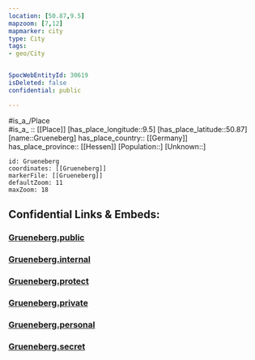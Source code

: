 ```yaml
---
location: [50.87,9.5] 
mapzoom: [7,12] 
mapmarker: city 
type: City
tags:
- geo/City


SpocWebEntityId: 30619
isDeleted: false
confidential: public

---
```

#is_a_/Place  
#is_a_ :: [[Place]] 
[has_place_longitude::9.5] 
[has_place_latitude::50.87] 
[name::Grueneberg] 
has_place_country:: [[Germany]]  
has_place_province:: [[Hessen]] 
[Population::] 
[Unknown::] 


```leaflet
id: Grueneberg
coordinates: [[Grueneberg]] 
markerFile: [[Grueneberg]] 
defaultZoom: 11 
maxZoom: 18
```


## Confidential Links & Embeds: 

### [Grueneberg.public](/_public/\Earth\Continent\Europe\Europe~Central\Germany\Germany~West\Hessen\counties~Hessen\Hersfeld-Rotenburg\cities~Hersfeld-Rotenburg\Kirchheim\boroughs~KirchheimGrueneberg.public.md) 

### [Grueneberg.internal](/_internal/\Earth\Continent\Europe\Europe~Central\Germany\Germany~West\Hessen\counties~Hessen\Hersfeld-Rotenburg\cities~Hersfeld-Rotenburg\Kirchheim\boroughs~KirchheimGrueneberg.internal.md) 

### [Grueneberg.protect](/_protect/\Earth\Continent\Europe\Europe~Central\Germany\Germany~West\Hessen\counties~Hessen\Hersfeld-Rotenburg\cities~Hersfeld-Rotenburg\Kirchheim\boroughs~KirchheimGrueneberg.protect.md) 

### [Grueneberg.private](/_private/\Earth\Continent\Europe\Europe~Central\Germany\Germany~West\Hessen\counties~Hessen\Hersfeld-Rotenburg\cities~Hersfeld-Rotenburg\Kirchheim\boroughs~KirchheimGrueneberg.private.md) 

### [Grueneberg.personal](/_personal/\Earth\Continent\Europe\Europe~Central\Germany\Germany~West\Hessen\counties~Hessen\Hersfeld-Rotenburg\cities~Hersfeld-Rotenburg\Kirchheim\boroughs~KirchheimGrueneberg.personal.md) 

### [Grueneberg.secret](/_secret/\Earth\Continent\Europe\Europe~Central\Germany\Germany~West\Hessen\counties~Hessen\Hersfeld-Rotenburg\cities~Hersfeld-Rotenburg\Kirchheim\boroughs~KirchheimGrueneberg.secret.md)

